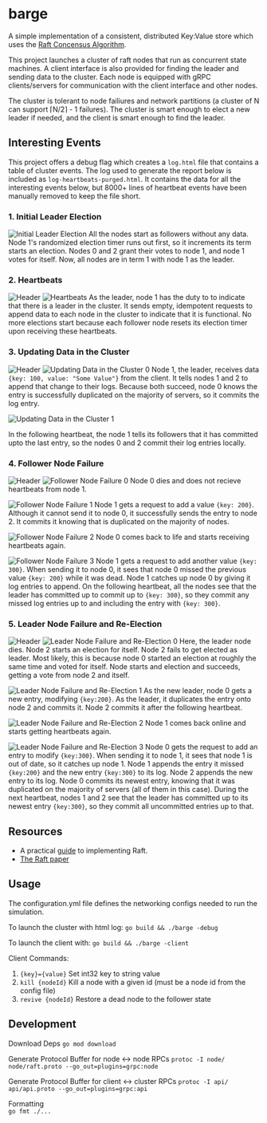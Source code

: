 # barge

A simple implementation of a consistent, distributed Key:Value store which uses the [Raft Concensus Algorithm](https://raft.github.io/raft.pdf).

This project launches a cluster of raft nodes that run as concurrent state machines.
A client interface is also provided for finding the leader and sending data to the cluster.
Each node is equipped with gRPC clients/servers for communication with the client interface and other nodes.

The cluster is tolerant to node failiures and network partitions (a cluster of N can support ⌈N/2⌉ - 1 failures).
The cluster is smart enough to elect a new leader if needed, and the client is smart enough to find the leader.  

## Interesting Events

This project offers a debug flag which creates a `log.html` file that contains a table of cluster events.
The log used to generate the report below is included as `log-heartbeats-purged.html`. It contains the data for
all the interesting events below, but 8000+ lines of heartbeat events have been manually removed to keep the file short.

### 1. Initial Leader Election 
![Initial Leader Election](assets/1html.png)
All the nodes start as followers without any data. 
Node 1's randomized election timer runs out first, so it increments its term starts an election. Nodes 0 and 2
grant their votes to node 1, and node 1 votes for itself.
Now, all nodes are in term 1 with node 1 as the leader. 

### 2. Heartbeats
![Header](assets/headerhtml.png)
![Heartbeats](assets/2html.png)
As the leader, node 1 has the duty to to indicate that there is a leader in the cluster. It sends empty, idempotent
requests to append data to each node in the cluster to indicate that it is functional. No more elections start because
each follower node resets its election timer upon receiving these heartbeats. 

### 3. Updating Data in the Cluster
![Header](assets/headerhtml.png)
![Updating Data in the Cluster 0](assets/3.0html.png)
Node 1, the leader, receives data `{key: 100, value: "Some Value"}` from the client.
It tells nodes 1 and 2 to append that change to their logs. Because both succeed, node 0 knows the entry is
successfully duplicated on the majority of servers, so it commits the log entry. 

![Updating Data in the Cluster 1](assets/3.1html.png)

In the following heartbeat, the node 1 tells its followers that it has committed upto the last entry, so the
nodes 0 and 2 commit their log entries locally. 

### 4. Follower Node Failure  
![Header](assets/headerhtml.png)
![Follower Node Failure 0](assets/4.0html.png)
Node 0 dies and does not recieve heartbeats from node 1. 

![Follower Node Failure 1](assets/4.1html.png)
Node 1 gets a request to add a value `{key: 200}`. Although it cannot send it to node 0, it successfully
sends the entry to node 2. It commits it knowing that is
duplicated on the majority of nodes. 

![Follower Node Failure 2](assets/4.2html.png)
Node 0 comes back to life and starts receiving heartbeats again.

![Follower Node Failure 3](assets/4.3html.png)
Node 1 gets a request to add another value `{key: 300}`. When sending it to node 0, it sees that node 0
missed the previous value `{key: 200}` while it was dead. Node 1 catches up node 0 by giving it log entries
to append. On the following heartbeat, all the nodes see that the leader has committed up to commit up to `{key: 300}`, so they commit any missed log entries up to and including the entry with `{key: 300}`.

### 5. Leader Node Failure and Re-Election
![Header](assets/headerhtml.png)
![Leader Node Failure and Re-Election 0](assets/5.0html.png)
Here, the leader node dies. Node 2 starts an election for itself. Node 2 fails to get elected as leader.
Most likely, this is because node 0 started an election at roughly the same time and voted for itself.
Node starts and election and succeeds, getting a vote from node 2 and itself.

![Leader Node Failure and Re-Election 1](assets/5.1html.png)
As the new leader, node 0 gets a new entry, modifying `{key:200}`. As the leader, it duplicates the entry onto node 2 and
commits it. Node 2 commits it after the following heartbeat.

![Leader Node Failure and Re-Election 2](assets/5.2html.png)
Node 1 comes back online and starts getting heartbeats again.

![Leader Node Failure and Re-Election 3](assets/5.3html.png)
Node 0 gets the request to add an entry to modify `{key:300}`. When sending it to node 1, it sees that node 1 is out of
date, so it catches up node 1. Node 1 appends the entry it missed `{key:200}` and the new entry `{key:300}` to
its log. Node 2 appends the new entry to its log. Node 0 commits its newest entry, knowing that it was
duplicated on the majority of servers (all of them in this case). During the next heartbeat, nodes 1 and 2
see that the leader has committed up to its newest entry `{key:300}`, so they commit all uncommitted entries up to that. 


## Resources
- A practical [guide](https://eli.thegreenplace.net/2020/implementing-raft-part-0-introduction/) to implementing Raft.  
- [The Raft paper](https://raft.github.io/raft.pdf)

## Usage

The configuration.yml file defines the networking configs needed to run the simulation.

To launch the cluster with html log: 
`go build && ./barge -debug`

To launch the client with: 
`go build && ./barge -client`

Client Commands: 
1. `{key}={value}` Set int32 key to string value
2. `kill {nodeId}` Kill a node with a given id (must be a node id from the config file)
3. `revive {nodeId}` Restore a dead node to the follower state



## Development  
Download Deps
`go mod download`  

Generate Protocol Buffer for node <-> node RPCs
`protoc -I node/ node/raft.proto --go_out=plugins=grpc:node`

Generate Protocol Buffer for client <-> cluster RPCs
`protoc -I api/ api/api.proto --go_out=plugins=grpc:api`

Formatting  
`go fmt ./...`
